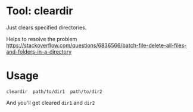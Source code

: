 # Tool: cleardir
Just clears specified directories.

Helps to resolve the problem https://stackoverflow.com/questions/6836566/batch-file-delete-all-files-and-folders-in-a-directory

# Usage

```
cleardir  path/to/dir1  path/to/dir2
```
And you'll get cleared `dir1` and `dir2`
